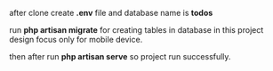 

after clone create **.env** file and database name is  **todos**

run  **php artisan migrate** for creating tables in database
in this project design focus only for mobile device.

then after run **php artisan serve** so project run successfully.
